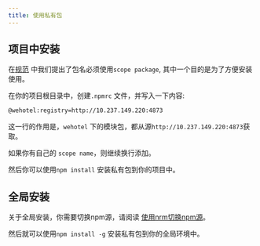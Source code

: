 ```yaml
---
title: 使用私有包
---
```


## 项目中安装

在[规范](/verdaccio/guide.html) 中我们提出了包名必须使用`scope package`, 其中一个目的是为了方便安装使用。

在你的项目根目录中，创建`.npmrc` 文件，并写入一下内容:
``` sh
@wehotel:registry=http://10.237.149.220:4873
```
这一行的作用是，`wehotel` 下的模块包，都从源`http://10.237.149.220:4873`获取。

如果你有自己的 `scope name`，则继续换行添加。

然后你可以使用`npm install` 安装私有包到你的项目中。

## 全局安装

关于全局安装，你需要切换npm源，请阅读 [使用nrm切换npm源](/verdaccio/nrm.html)。

然后就可以使用`npm install -g` 安装私有包到你的全局环境中。
